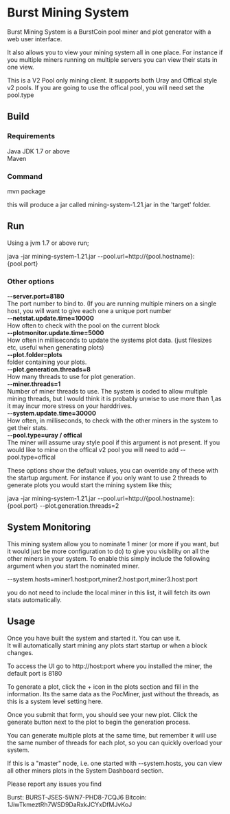 <h1>Burst Mining System</h1>


Burst Mining System is a BurstCoin pool miner and plot generator with a web user interface.

It also allows you to view your mining system all in one place. For instance if you multiple miners running
on multiple servers you can view their stats in one view.

This is a V2 Pool only mining client.  It supports both Uray and Offical style v2 pools. If you are going to use the offical pool, you will need set the pool.type

<h2>Build</h2>

<h3>Requirements</h3>

Java JDK 1.7 or above<br/>
Maven<br/>

<h3>Command</h3>

mvn package

this will produce a jar called mining-system-1.21.jar in the 'target' folder.

<h2>Run</h2> 

Using a jvm 1.7 or above run;<br/>

java -jar mining-system-1.21.jar --pool.url=http://{pool.hostname}:{pool.port}

<h3>Other options</h3>

<b>--server.port=8180</b><br/>
The port number to bind to. (If you are running multiple miners on a single host, you will want to give each one a unique port number<br/>
<b>--netstat.update.time=10000</b><br/>
  How often to check with the pool on the current block<br/>
<b>--plotmonitor.update.time=5000</b><br/>
  How often in milliseconds to update the systems plot data. (just filesizes etc, useful when generating plots)<br/>
<b>--plot.folder=plots</b><br/>
  folder containing your plots.<br/>
<b>--plot.generation.threads=8</b><br/>
  How many threads to use for plot generation.<br/>
<b>--miner.threads=1</b><br/>
  Number of miner threads to use. The system is coded to allow multiple mining threads, but I would think it is probably unwise to use more than 1,as it may incur more stress on your harddrives.<br/>
<b>--system.update.time=30000</b><br/>
  How often, in milliseconds, to check with the other miners in the system to get their stats.<br/>
<b>--pool.type=uray / offical</b><br/>
  The miner will assume uray style pool if this argument is not present. If you would like to mine on the offical v2 pool you will need to add --pool.type=offical<br/>

These options show the default values, you can override any of these with the startup argument. For instance if you only
want to use 2 threads to generate plots you would start the mining system like this;

java -jar mining-system-1.21.jar --pool.url=http://{pool.hostname}:{pool.port} --plot.generation.threads=2


<h2>System Monitoring</h2>

This mining system allow you to nominate 1 miner (or more if you want, but it would just be more configuration to do) to 
give you visibility on all the other miners in your system.  To enable this simply include the following argument when you
start the nominated miner.

--system.hosts=miner1.host:port,miner2.host:port,miner3.host:port

you do not need to include the local miner in this list, it will fetch its own stats automatically.


<h2>Usage</h2>

Once you have built the system and started it. You can use it.<br/>
It will automatically start mining any plots start startup or when a block changes.<br/>

To access the UI go to http://host:port where you installed the miner, the default port is 8180

To generate a plot, click the + icon in the plots section and fill in the information. Its the same data as the PocMiner, just without the threads, as this is a system level setting here.<br/>

Once you submit that form, you should see your new plot. Click the generate button next to the plot to begin the generation process.<br/>

You can generate multiple plots at the same time, but remember it will use the same number of threads for each plot, so you can quickly overload your system.<br/>

If this is a "master" node, i.e. one started with --system.hosts, you can view all other miners plots in the System Dashboard section.


Please report any issues you find<br/>


Burst: BURST-JSES-5WN7-PHD8-7CQJ6  Bitcoin: 1JiwTkmeztRh7WSD9DaRxkJCYxDfMJvKoJ




